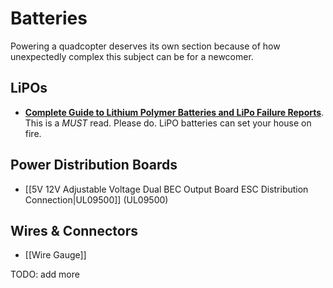 # Batteries

Powering a quadcopter deserves its own section because of how unexpectedly complex this subject can be for a newcomer.

## LiPOs

* **[Complete Guide to Lithium Polymer Batteries and LiPo Failure Reports](http://www.rcgroups.com/forums/showthread.php?t=209187)**. This is a *MUST* read. Please do. LiPO batteries can set your house on fire.

## Power Distribution Boards

* [[5V 12V Adjustable Voltage Dual BEC Output Board ESC Distribution Connection|UL09500]] (UL09500)

## Wires & Connectors

* [[Wire Gauge]]

TODO: add more